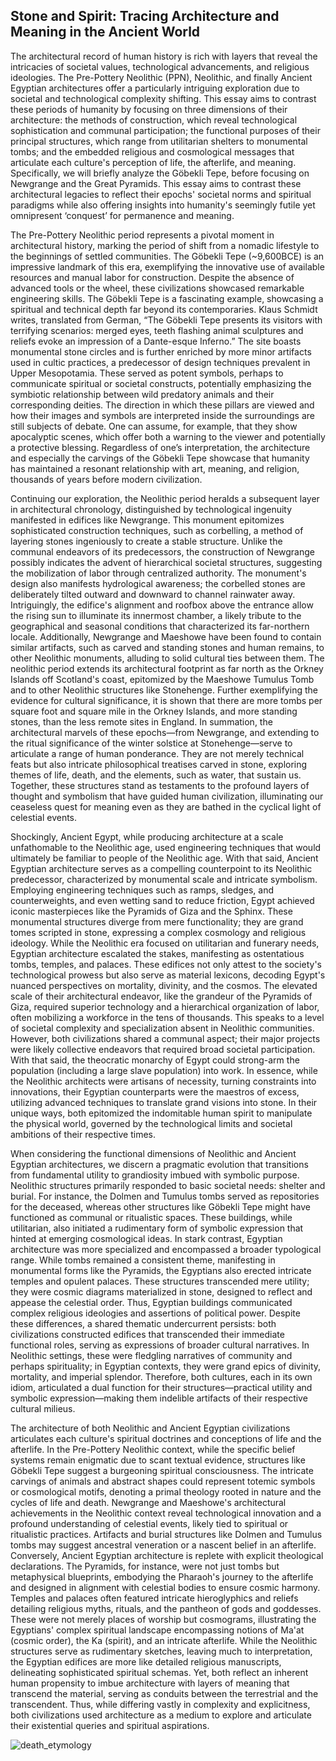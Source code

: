 ## Stone and Spirit: Tracing Architecture and Meaning in the Ancient World

The architectural record of human history is rich with layers that reveal the intricacies of societal values, technological advancements, and religious ideologies. The Pre-Pottery Neolithic (PPN), Neolithic, and finally Ancient Egyptian architectures offer a particularly intriguing exploration due to societal and technological complexity shifting. This essay aims to contrast these periods of humanity by focusing on three dimensions of their architecture: the methods of construction, which reveal technological sophistication and communal participation; the functional purposes of their principal structures, which range from utilitarian shelters to monumental tombs; and the embedded religious and cosmological messages that articulate each culture's perception of life, the afterlife, and meaning. Specifically, we will briefly analyze the Göbekli Tepe, before focusing on Newgrange and the Great Pyramids. This essay aims to contrast these architectural legacies to reflect their epochs' societal norms and spiritual paradigms while also offering insights into humanity's seemingly futile yet omnipresent ‘conquest’ for permanence and meaning. 

The Pre-Pottery Neolithic period represents a pivotal moment in architectural history, marking the period of shift from a nomadic lifestyle to the beginnings of settled communities. The Göbekli Tepe (~9,600BCE) is an impressive landmark of this era, exemplifying the innovative use of available resources and manual labor for construction. Despite the absence of advanced tools or the wheel, these civilizations showcased remarkable engineering skills. The Göbekli Tepe is a fascinating example, showcasing a spiritual and technical depth far beyond its contemporaries. Klaus Schmidt writes, translated from German, “The Göbekli Tepe presents its visitors with terrifying scenarios: merged eyes, teeth flashing animal sculptures and reliefs evoke an impression of a Dante-esque Inferno.” The site boasts monumental stone circles and is further enriched by more minor artifacts used in cultic practices, a predecessor of design techniques prevalent in Upper Mesopotamia. These served as potent symbols, perhaps to communicate spiritual or societal constructs, potentially emphasizing the symbiotic relationship between wild predatory animals and their corresponding deities. The direction in which these pillars are viewed and how their images and symbols are interpreted inside the surroundings are still subjects of debate. One can assume, for example, that they show apocalyptic scenes, which offer both a warning to the viewer and potentially a protective blessing. Regardless of one’s interpretation, the architecture and especially the carvings of the Göbekli Tepe showcase that humanity has maintained a resonant relationship with art, meaning, and religion, thousands of years before modern civilization. 

Continuing our exploration, the Neolithic period heralds a subsequent layer in architectural chronology, distinguished by technological ingenuity manifested in edifices like Newgrange. This monument epitomizes sophisticated construction techniques, such as corbelling, a method of layering stones ingeniously to create a stable structure. Unlike the communal endeavors of its predecessors, the construction of Newgrange possibly indicates the advent of hierarchical societal structures, suggesting the mobilization of labor through centralized authority. The monument's design also manifests hydrological awareness; the corbelled stones are deliberately tilted outward and downward to channel rainwater away. Intriguingly, the edifice's alignment and roofbox above the entrance allow the rising sun to illuminate its innermost chamber, a likely tribute to the geographical and seasonal conditions that characterized its far-northern locale. Additionally, Newgrange and Maeshowe have been found to contain similar artifacts, such as carved and standing stones and human remains, to other Neolithic monuments, alluding to solid cultural ties between them. The neolithic period extends its architectural footprint as far north as the Orkney Islands off Scotland's coast, epitomized by the Maeshowe Tumulus Tomb and to other Neolithic structures like Stonehenge. Further exemplifying the evidence for cultural significance, it is shown that there are more tombs per square foot and square mile in the Orkney Islands, and more standing stones, than the less remote sites in England. In summation, the architectural marvels of these epochs—from Newgrange, and extending to the ritual significance of the winter solstice at Stonehenge—serve to articulate a range of human ponderance. They are not merely technical feats but also intricate philosophical treatises carved in stone, exploring themes of life, death, and the elements, such as water, that sustain us. Together, these structures stand as testaments to the profound layers of thought and symbolism that have guided human civilization, illuminating our ceaseless quest for meaning even as they are bathed in the cyclical light of celestial events.

Shockingly, Ancient Egypt, while producing architecture at a scale unfathomable to the Neolithic age, used engineering techniques that would ultimately be familiar to people of the Neolithic age. With that said, Ancient Egyptian architecture serves as a compelling counterpoint to its Neolithic predecessor, characterized by monumental scale and intricate symbolism. Employing engineering techniques such as ramps, sledges, and counterweights, and even wetting sand to reduce friction, Egypt achieved iconic masterpieces like the Pyramids of Giza and the Sphinx. These monumental structures diverge from mere functionality; they are grand tomes scripted in stone, expressing a complex cosmology and religious ideology. While the Neolithic era focused on utilitarian and funerary needs, Egyptian architecture escalated the stakes, manifesting as ostentatious tombs, temples, and palaces. These edifices not only attest to the society's technological prowess but also serve as material lexicons, decoding Egypt's nuanced perspectives on mortality, divinity, and the cosmos. The elevated scale of their architectural endeavor, like the grandeur of the Pyramids of Giza, required superior technology and a hierarchical organization of labor, often mobilizing a workforce in the tens of thousands. This speaks to a level of societal complexity and specialization absent in Neolithic communities. However, both civilizations shared a communal aspect; their major projects were likely collective endeavors that required broad societal participation. With that said, the theocratic monarchy of Egypt could strong-arm the population (including a large slave population) into work. In essence, while the Neolithic architects were artisans of necessity, turning constraints into innovations, their Egyptian counterparts were the maestros of excess, utilizing advanced techniques to translate grand visions into stone. In their unique ways, both epitomized the indomitable human spirit to manipulate the physical world, governed by the technological limits and societal ambitions of their respective times. 

When considering the functional dimensions of Neolithic and Ancient Egyptian architectures, we discern a pragmatic evolution that transitions from fundamental utility to grandiosity imbued with symbolic purpose. Neolithic structures primarily responded to basic societal needs: shelter and burial. For instance, the Dolmen and Tumulus tombs served as repositories for the deceased, whereas other structures like Göbekli Tepe might have functioned as communal or ritualistic spaces. These buildings, while utilitarian, also initiated a rudimentary form of symbolic expression that hinted at emerging cosmological ideas. In stark contrast, Egyptian architecture was more specialized and encompassed a broader typological range. While tombs remained a consistent theme, manifesting in monumental forms like the Pyramids, the Egyptians also erected intricate temples and opulent palaces. These structures transcended mere utility; they were cosmic diagrams materialized in stone, designed to reflect and appease the celestial order. Thus, Egyptian buildings communicated complex religious ideologies and assertions of political power. Despite these differences, a shared thematic undercurrent persists: both civilizations constructed edifices that transcended their immediate functional roles, serving as expressions of broader cultural narratives. In Neolithic settings, these were fledgling narratives of community and perhaps spirituality; in Egyptian contexts, they were grand epics of divinity, mortality, and imperial splendor. Therefore, both cultures, each in its own idiom, articulated a dual function for their structures—practical utility and symbolic expression—making them indelible artifacts of their respective cultural milieus.

The architecture of both Neolithic and Ancient Egyptian civilizations articulates each culture's spiritual doctrines and conceptions of life and the afterlife. In the Pre-Pottery Neolithic context, while the specific belief systems remain enigmatic due to scant textual evidence, structures like Göbekli Tepe suggest a burgeoning spiritual consciousness. The intricate carvings of animals and abstract shapes could represent totemic symbols or cosmological motifs, denoting a primal theology rooted in nature and the cycles of life and death. Newgrange and Maeshowe's architectural achievements in the Neolithic context reveal technological innovation and a profound understanding of celestial events, likely tied to spiritual or ritualistic practices. Artifacts and burial structures like Dolmen and Tumulus tombs may suggest ancestral veneration or a nascent belief in an afterlife. Conversely, Ancient Egyptian architecture is replete with explicit theological declarations. The Pyramids, for instance, were not just tombs but metaphysical blueprints, embodying the Pharaoh's journey to the afterlife and designed in alignment with celestial bodies to ensure cosmic harmony. Temples and palaces often featured intricate hieroglyphics and reliefs detailing religious myths, rituals, and the pantheon of gods and goddesses. These were not merely places of worship but cosmograms, illustrating the Egyptians' complex spiritual landscape encompassing notions of Ma'at (cosmic order), the Ka (spirit), and an intricate afterlife. While the Neolithic structures serve as rudimentary sketches, leaving much to interpretation, the Egyptian edifices are more like detailed religious manuscripts, delineating sophisticated spiritual schemas. Yet, both reflect an inherent human propensity to imbue architecture with layers of meaning that transcend the material, serving as conduits between the terrestrial and the transcendent. Thus, while differing vastly in complexity and explicitness, both civilizations used architecture as a medium to explore and articulate their existential queries and spiritual aspirations.

![death_etymology](/writing/images/stone_spirit.png)